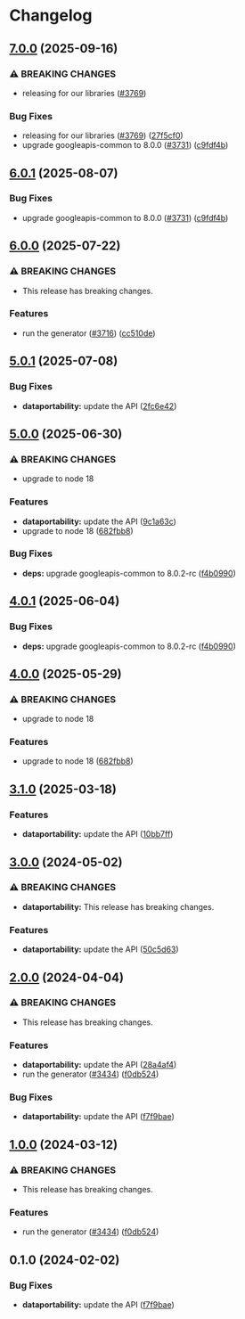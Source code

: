 # Changelog

## [7.0.0](https://github.com/googleapis/google-api-nodejs-client/compare/dataportability-v6.0.0...dataportability-v7.0.0) (2025-09-16)


### ⚠ BREAKING CHANGES

* releasing for our libraries ([#3769](https://github.com/googleapis/google-api-nodejs-client/issues/3769))

### Bug Fixes

* releasing for our libraries ([#3769](https://github.com/googleapis/google-api-nodejs-client/issues/3769)) ([27f5cf0](https://github.com/googleapis/google-api-nodejs-client/commit/27f5cf0a0190a5e8e8bf970f7a7cf77c409f093e))
* upgrade googleapis-common to 8.0.0  ([#3731](https://github.com/googleapis/google-api-nodejs-client/issues/3731)) ([c9fdf4b](https://github.com/googleapis/google-api-nodejs-client/commit/c9fdf4b34d6c9bcf608eee35dd281d4680be9797))

## [6.0.1](https://github.com/googleapis/google-api-nodejs-client/compare/dataportability-v6.0.0...dataportability-v6.0.1) (2025-08-07)


### Bug Fixes

* upgrade googleapis-common to 8.0.0  ([#3731](https://github.com/googleapis/google-api-nodejs-client/issues/3731)) ([c9fdf4b](https://github.com/googleapis/google-api-nodejs-client/commit/c9fdf4b34d6c9bcf608eee35dd281d4680be9797))

## [6.0.0](https://github.com/googleapis/google-api-nodejs-client/compare/dataportability-v5.0.1...dataportability-v6.0.0) (2025-07-22)


### ⚠ BREAKING CHANGES

* This release has breaking changes.

### Features

* run the generator ([#3716](https://github.com/googleapis/google-api-nodejs-client/issues/3716)) ([cc510de](https://github.com/googleapis/google-api-nodejs-client/commit/cc510de95a4f5b76dd72cd01c496f5bca66dbebd))

## [5.0.1](https://github.com/googleapis/google-api-nodejs-client/compare/dataportability-v5.0.0...dataportability-v5.0.1) (2025-07-08)


### Bug Fixes

* **dataportability:** update the API ([2fc6e42](https://github.com/googleapis/google-api-nodejs-client/commit/2fc6e42bad313761373ec7bbada88c78f2ceabd6))

## [5.0.0](https://github.com/googleapis/google-api-nodejs-client/compare/dataportability-v4.0.1...dataportability-v5.0.0) (2025-06-30)


### ⚠ BREAKING CHANGES

* upgrade to node 18

### Features

* **dataportability:** update the API ([9c1a63c](https://github.com/googleapis/google-api-nodejs-client/commit/9c1a63cdbc0b3f7d2d7d5c17595e784c40d75db9))
* upgrade to node 18 ([682fbb8](https://github.com/googleapis/google-api-nodejs-client/commit/682fbb869189ae92b3e9a194d37d0548af0c1f92))


### Bug Fixes

* **deps:** upgrade googleapis-common to 8.0.2-rc ([f4b0990](https://github.com/googleapis/google-api-nodejs-client/commit/f4b099071040cfbcfe4a2e7d487d45ee93b369e0))

## [4.0.1](https://github.com/googleapis/google-api-nodejs-client/compare/dataportability-v4.0.0...dataportability-v4.0.1) (2025-06-04)


### Bug Fixes

* **deps:** upgrade googleapis-common to 8.0.2-rc ([f4b0990](https://github.com/googleapis/google-api-nodejs-client/commit/f4b099071040cfbcfe4a2e7d487d45ee93b369e0))

## [4.0.0](https://github.com/googleapis/google-api-nodejs-client/compare/dataportability-v3.1.0...dataportability-v4.0.0) (2025-05-29)


### ⚠ BREAKING CHANGES

* upgrade to node 18

### Features

* upgrade to node 18 ([682fbb8](https://github.com/googleapis/google-api-nodejs-client/commit/682fbb869189ae92b3e9a194d37d0548af0c1f92))

## [3.1.0](https://github.com/googleapis/google-api-nodejs-client/compare/dataportability-v3.0.0...dataportability-v3.1.0) (2025-03-18)


### Features

* **dataportability:** update the API ([10bb7ff](https://github.com/googleapis/google-api-nodejs-client/commit/10bb7ff1f4dbb0eb085dc890f3eb6de92ff2c3ac))

## [3.0.0](https://github.com/googleapis/google-api-nodejs-client/compare/dataportability-v2.0.0...dataportability-v3.0.0) (2024-05-02)


### ⚠ BREAKING CHANGES

* **dataportability:** This release has breaking changes.

### Features

* **dataportability:** update the API ([50c5d63](https://github.com/googleapis/google-api-nodejs-client/commit/50c5d63f83ccf4e91e27e7322062a8edc24b33cf))

## [2.0.0](https://github.com/googleapis/google-api-nodejs-client/compare/dataportability-v1.0.0...dataportability-v2.0.0) (2024-04-04)


### ⚠ BREAKING CHANGES

* This release has breaking changes.

### Features

* **dataportability:** update the API ([28a4af4](https://github.com/googleapis/google-api-nodejs-client/commit/28a4af46a4efb429294c194fe94eb3cf0f0b41eb))
* run the generator ([#3434](https://github.com/googleapis/google-api-nodejs-client/issues/3434)) ([f0db524](https://github.com/googleapis/google-api-nodejs-client/commit/f0db524bb26f05cea3dec4c0ed66b496399e3857))


### Bug Fixes

* **dataportability:** update the API ([f7f9bae](https://github.com/googleapis/google-api-nodejs-client/commit/f7f9bae5a3832f9a3d5a70bc9340928532e4d5b6))

## [1.0.0](https://github.com/googleapis/google-api-nodejs-client/compare/dataportability-v0.1.0...dataportability-v1.0.0) (2024-03-12)


### ⚠ BREAKING CHANGES

* This release has breaking changes.

### Features

* run the generator ([#3434](https://github.com/googleapis/google-api-nodejs-client/issues/3434)) ([f0db524](https://github.com/googleapis/google-api-nodejs-client/commit/f0db524bb26f05cea3dec4c0ed66b496399e3857))

## 0.1.0 (2024-02-02)


### Bug Fixes

* **dataportability:** update the API ([f7f9bae](https://github.com/googleapis/google-api-nodejs-client/commit/f7f9bae5a3832f9a3d5a70bc9340928532e4d5b6))
